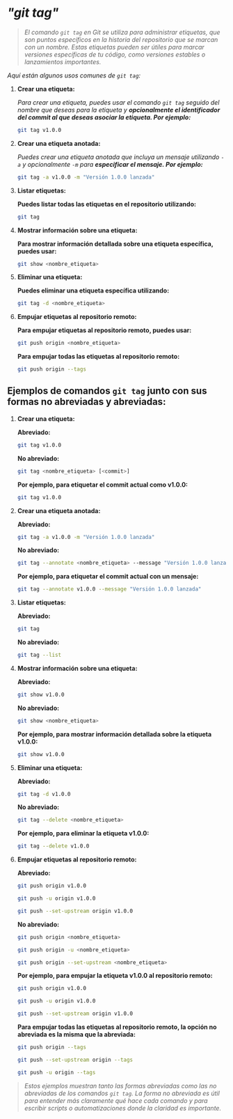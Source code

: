 <!-- Autor: Daniel Benjamin Perez Morales -->
<!-- GitHub: https://github.com/DanielBenjaminPerezMoralesDev13 -->
<!-- GitLab: https://gitlab.com/DanielBenjaminPerezMoralesDev13 -->
<!-- Correo electrónico: danielperezdev@proton.me -->

# ***"git tag"***

> *El comando `git tag` en Git se utiliza para administrar etiquetas, que son puntos específicos en la historia del repositorio que se marcan con un nombre. Estas etiquetas pueden ser útiles para marcar versiones específicas de tu código, como versiones estables o lanzamientos importantes.*

*Aquí están algunos usos comunes de `git tag`:*

1. **Crear una etiqueta:**

   *Para crear una etiqueta, puedes usar el comando `git tag` seguido del nombre que deseas para la etiqueta y **opcionalmente el identificador del commit al que deseas asociar la etiqueta. Por ejemplo:***

   ```bash
   git tag v1.0.0
   ```

2. **Crear una etiqueta anotada:**

   *Puedes crear una etiqueta anotada que incluya un mensaje utilizando `-a` y opcionalmente `-m` para **especificar el mensaje. Por ejemplo:***

   ```bash
   git tag -a v1.0.0 -m "Versión 1.0.0 lanzada"
   ```

3. **Listar etiquetas:**

   **Puedes listar todas las etiquetas en el repositorio utilizando:**

   ```bash
   git tag
   ```

4. **Mostrar información sobre una etiqueta:**

   **Para mostrar información detallada sobre una etiqueta específica, puedes usar:**

   ```bash
   git show <nombre_etiqueta>
   ```

5. **Eliminar una etiqueta:**

   **Puedes eliminar una etiqueta específica utilizando:**

   ```bash
   git tag -d <nombre_etiqueta>
   ```

6. **Empujar etiquetas al repositorio remoto:**

   **Para empujar etiquetas al repositorio remoto, puedes usar:**

   ```bash
   git push origin <nombre_etiqueta>
   ```

   **Para empujar todas las etiquetas al repositorio remoto:**

   ```bash
   git push origin --tags
   ```

## **Ejemplos de comandos `git tag` junto con sus formas no abreviadas y abreviadas:**

1. **Crear una etiqueta:**

   **Abreviado:**

   ```bash
   git tag v1.0.0
   ```

   **No abreviado:**

   ```bash
   git tag <nombre_etiqueta> [<commit>]
   ```

   **Por ejemplo, para etiquetar el commit actual como v1.0.0:**

   ```bash
   git tag v1.0.0
   ```

2. **Crear una etiqueta anotada:**

   **Abreviado:**

   ```bash
   git tag -a v1.0.0 -m "Versión 1.0.0 lanzada"
   ```

   **No abreviado:**

   ```bash
   git tag --annotate <nombre_etiqueta> --message "Versión 1.0.0 lanzada" [<commit>]
   ```

   **Por ejemplo, para etiquetar el commit actual con un mensaje:**

   ```bash
   git tag --annotate v1.0.0 --message "Versión 1.0.0 lanzada"
   ```

3. **Listar etiquetas:**

   **Abreviado:**

   ```bash
   git tag
   ```

   **No abreviado:**

   ```bash
   git tag --list
   ```

4. **Mostrar información sobre una etiqueta:**

   **Abreviado:**

   ```bash
   git show v1.0.0
   ```

   **No abreviado:**

   ```bash
   git show <nombre_etiqueta>
   ```

   **Por ejemplo, para mostrar información detallada sobre la etiqueta v1.0.0:**

   ```bash
   git show v1.0.0
   ```

5. **Eliminar una etiqueta:**

   **Abreviado:**

   ```bash
   git tag -d v1.0.0
   ```

   **No abreviado:**

   ```bash
   git tag --delete <nombre_etiqueta>
   ```

   **Por ejemplo, para eliminar la etiqueta v1.0.0:**

   ```bash
   git tag --delete v1.0.0
   ```

6. **Empujar etiquetas al repositorio remoto:**

   **Abreviado:**

   ```bash
   git push origin v1.0.0
   ```

   ```bash
   git push -u origin v1.0.0
   ```

   ```bash
   git push --set-upstream origin v1.0.0
   ```

   **No abreviado:**

   ```bash
   git push origin <nombre_etiqueta>
   ```

   ```bash
   git push origin -u <nombre_etiqueta>
   ```

   ```bash
   git push origin --set-upstream <nombre_etiqueta>
   ```

   **Por ejemplo, para empujar la etiqueta v1.0.0 al repositorio remoto:**

   ```bash
   git push origin v1.0.0
   ```

   ```bash
   git push -u origin v1.0.0
   ```

   ```bash
   git push --set-upstream origin v1.0.0
   ```  

   **Para empujar todas las etiquetas al repositorio remoto, la opción no abreviada es la misma que la abreviada:**

   ```bash
   git push origin --tags
   ```

   ```bash
   git push --set-upstream origin --tags
   ```

   ```bash
   git push -u origin --tags
   ```

> *Estos ejemplos muestran tanto las formas abreviadas como las no abreviadas de los comandos `git tag`. La forma no abreviada es útil para entender más claramente qué hace cada comando y para escribir scripts o automatizaciones donde la claridad es importante.*
